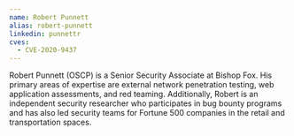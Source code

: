 ```yaml
---
name: Robert Punnett
alias: robert-punnett
linkedin: punnettr
cves:
  - CVE-2020-9437
---
```

Robert Punnett (OSCP) is a Senior Security Associate at Bishop Fox. His primary areas of expertise are external network penetration testing, web application assessments, and red teaming. Additionally, Robert is an independent security researcher who participates in bug bounty programs and has also led security teams for Fortune 500 companies in the retail and transportation spaces.

